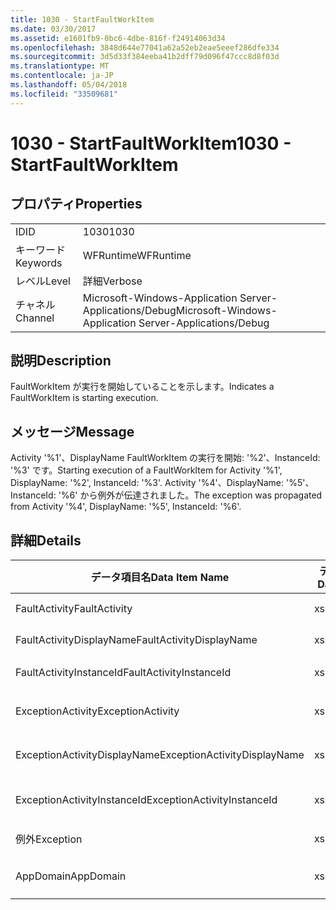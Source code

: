 ```yaml
---
title: 1030 - StartFaultWorkItem
ms.date: 03/30/2017
ms.assetid: e1601fb9-0bc6-4dbe-816f-f24914063d34
ms.openlocfilehash: 3848d644e77041a62a52eb2eae5eeef286dfe334
ms.sourcegitcommit: 3d5d33f384eeba41b2dff79d096f47ccc8d8f03d
ms.translationtype: MT
ms.contentlocale: ja-JP
ms.lasthandoff: 05/04/2018
ms.locfileid: "33509681"
---
```

# <a name="1030---startfaultworkitem"></a><span data-ttu-id="adf57-102">1030 - StartFaultWorkItem</span><span class="sxs-lookup"><span data-stu-id="adf57-102">1030 - StartFaultWorkItem</span></span>
## <a name="properties"></a><span data-ttu-id="adf57-103">プロパティ</span><span class="sxs-lookup"><span data-stu-id="adf57-103">Properties</span></span>  
  
|||  
|-|-|  
|<span data-ttu-id="adf57-104">ID</span><span class="sxs-lookup"><span data-stu-id="adf57-104">ID</span></span>|<span data-ttu-id="adf57-105">1030</span><span class="sxs-lookup"><span data-stu-id="adf57-105">1030</span></span>|  
|<span data-ttu-id="adf57-106">キーワード</span><span class="sxs-lookup"><span data-stu-id="adf57-106">Keywords</span></span>|<span data-ttu-id="adf57-107">WFRuntime</span><span class="sxs-lookup"><span data-stu-id="adf57-107">WFRuntime</span></span>|  
|<span data-ttu-id="adf57-108">レベル</span><span class="sxs-lookup"><span data-stu-id="adf57-108">Level</span></span>|<span data-ttu-id="adf57-109">詳細</span><span class="sxs-lookup"><span data-stu-id="adf57-109">Verbose</span></span>|  
|<span data-ttu-id="adf57-110">チャネル</span><span class="sxs-lookup"><span data-stu-id="adf57-110">Channel</span></span>|<span data-ttu-id="adf57-111">Microsoft-Windows-Application Server-Applications/Debug</span><span class="sxs-lookup"><span data-stu-id="adf57-111">Microsoft-Windows-Application Server-Applications/Debug</span></span>|  
  
## <a name="description"></a><span data-ttu-id="adf57-112">説明</span><span class="sxs-lookup"><span data-stu-id="adf57-112">Description</span></span>  
 <span data-ttu-id="adf57-113">FaultWorkItem が実行を開始していることを示します。</span><span class="sxs-lookup"><span data-stu-id="adf57-113">Indicates a FaultWorkItem is starting execution.</span></span>  
  
## <a name="message"></a><span data-ttu-id="adf57-114">メッセージ</span><span class="sxs-lookup"><span data-stu-id="adf57-114">Message</span></span>  
 <span data-ttu-id="adf57-115">Activity '%1'、DisplayName FaultWorkItem の実行を開始: '%2'、InstanceId: '%3' です。</span><span class="sxs-lookup"><span data-stu-id="adf57-115">Starting execution of a FaultWorkItem for Activity '%1', DisplayName: '%2', InstanceId: '%3'.</span></span>  <span data-ttu-id="adf57-116">Activity '%4'、DisplayName: '%5'、InstanceId: '%6' から例外が伝達されました。</span><span class="sxs-lookup"><span data-stu-id="adf57-116">The exception was propagated from Activity '%4', DisplayName: '%5', InstanceId: '%6'.</span></span>  
  
## <a name="details"></a><span data-ttu-id="adf57-117">詳細</span><span class="sxs-lookup"><span data-stu-id="adf57-117">Details</span></span>  
  
|<span data-ttu-id="adf57-118">データ項目名</span><span class="sxs-lookup"><span data-stu-id="adf57-118">Data Item Name</span></span>|<span data-ttu-id="adf57-119">データ項目の型</span><span class="sxs-lookup"><span data-stu-id="adf57-119">Data Item Type</span></span>|<span data-ttu-id="adf57-120">説明</span><span class="sxs-lookup"><span data-stu-id="adf57-120">Description</span></span>|  
|--------------------|--------------------|-----------------|  
|<span data-ttu-id="adf57-121">FaultActivity</span><span class="sxs-lookup"><span data-stu-id="adf57-121">FaultActivity</span></span>|<span data-ttu-id="adf57-122">xs:string</span><span class="sxs-lookup"><span data-stu-id="adf57-122">xs:string</span></span>|<span data-ttu-id="adf57-123">エラーとなったアクティビティの型名。</span><span class="sxs-lookup"><span data-stu-id="adf57-123">The type name of the fault activity.</span></span>|  
|<span data-ttu-id="adf57-124">FaultActivityDisplayName</span><span class="sxs-lookup"><span data-stu-id="adf57-124">FaultActivityDisplayName</span></span>|<span data-ttu-id="adf57-125">xs:string</span><span class="sxs-lookup"><span data-stu-id="adf57-125">xs:string</span></span>|<span data-ttu-id="adf57-126">エラーとなったアクティビティの表示名。</span><span class="sxs-lookup"><span data-stu-id="adf57-126">The display name of the fault activity.</span></span>|  
|<span data-ttu-id="adf57-127">FaultActivityInstanceId</span><span class="sxs-lookup"><span data-stu-id="adf57-127">FaultActivityInstanceId</span></span>|<span data-ttu-id="adf57-128">xs:string</span><span class="sxs-lookup"><span data-stu-id="adf57-128">xs:string</span></span>|<span data-ttu-id="adf57-129">エラーとなったアクティビティのインスタンス ID。</span><span class="sxs-lookup"><span data-stu-id="adf57-129">The instance id of the fault activity.</span></span>|  
|<span data-ttu-id="adf57-130">ExceptionActivity</span><span class="sxs-lookup"><span data-stu-id="adf57-130">ExceptionActivity</span></span>|<span data-ttu-id="adf57-131">xs:string</span><span class="sxs-lookup"><span data-stu-id="adf57-131">xs:string</span></span>|<span data-ttu-id="adf57-132">例外をスローしたアクティビティの型名。</span><span class="sxs-lookup"><span data-stu-id="adf57-132">The type name of the activity that threw the exception.</span></span>|  
|<span data-ttu-id="adf57-133">ExceptionActivityDisplayName</span><span class="sxs-lookup"><span data-stu-id="adf57-133">ExceptionActivityDisplayName</span></span>|<span data-ttu-id="adf57-134">xs:string</span><span class="sxs-lookup"><span data-stu-id="adf57-134">xs:string</span></span>|<span data-ttu-id="adf57-135">例外をスローしたアクティビティの表示名。</span><span class="sxs-lookup"><span data-stu-id="adf57-135">The display name of the activity that threw the exception.</span></span>|  
|<span data-ttu-id="adf57-136">ExceptionActivityInstanceId</span><span class="sxs-lookup"><span data-stu-id="adf57-136">ExceptionActivityInstanceId</span></span>|<span data-ttu-id="adf57-137">xs:string</span><span class="sxs-lookup"><span data-stu-id="adf57-137">xs:string</span></span>|<span data-ttu-id="adf57-138">例外をスローしたアクティビティのインスタンス ID。</span><span class="sxs-lookup"><span data-stu-id="adf57-138">The instance id of the activity that threw the exception.</span></span>|  
|<span data-ttu-id="adf57-139">例外</span><span class="sxs-lookup"><span data-stu-id="adf57-139">Exception</span></span>|<span data-ttu-id="adf57-140">xs:string</span><span class="sxs-lookup"><span data-stu-id="adf57-140">xs:string</span></span>|<span data-ttu-id="adf57-141">例外の詳細</span><span class="sxs-lookup"><span data-stu-id="adf57-141">The exception details for the exception</span></span>|  
|<span data-ttu-id="adf57-142">AppDomain</span><span class="sxs-lookup"><span data-stu-id="adf57-142">AppDomain</span></span>|<span data-ttu-id="adf57-143">xs:string</span><span class="sxs-lookup"><span data-stu-id="adf57-143">xs:string</span></span>|<span data-ttu-id="adf57-144">AppDomain.CurrentDomain.FriendlyName で返される文字列。</span><span class="sxs-lookup"><span data-stu-id="adf57-144">The string returned by AppDomain.CurrentDomain.FriendlyName.</span></span>|
